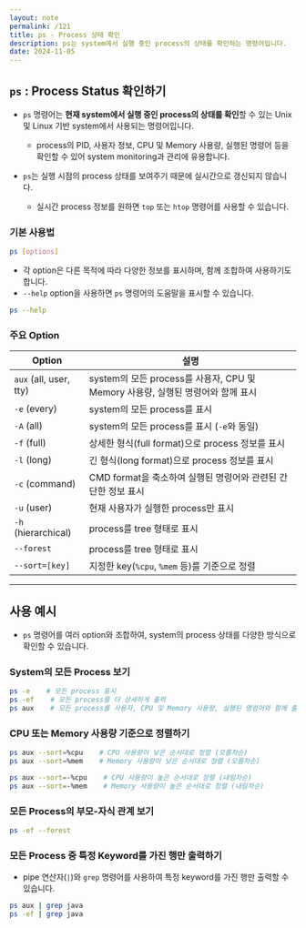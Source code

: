 ```yaml
---
layout: note
permalink: /121
title: ps - Process 상태 확인
description: ps는 system에서 실행 중인 process의 상태를 확인하는 명령어입니다.
date: 2024-11-05
---
```



## `ps` : Process Status 확인하기

- `ps` 명령어는 **현재 system에서 실행 중인 process의 상태를 확인**할 수 있는 Unix 및 Linux 기반 system에서 사용되는 명령어입니다.
    - process의 PID, 사용자 정보, CPU 및 Memory 사용량, 실행된 명령어 등을 확인할 수 있어 system monitoring과 관리에 유용합니다.

- `ps`는 실행 시점의 process 상태를 보여주기 때문에 실시간으로 갱신되지 않습니다.
    - 실시간 process 정보를 원하면 `top` 또는 `htop` 명령어를 사용할 수 있습니다.


### 기본 사용법

```sh
ps [options]
```

- 각 option은 다른 목적에 따라 다양한 정보를 표시하며, 함께 조합하여 사용하기도 합니다.
- `--help` option을 사용하면 `ps` 명령어의 도움말을 표시할 수 있습니다.

```sh
ps --help
```


### 주요 Option

| Option | 설명 |
| --- | --- |
| `aux` (all, user, tty) | system의 모든 process를 사용자, CPU 및 Memory 사용량, 실행된 명령어와 함께 표시 |
| `-e` (every) | system의 모든 process를 표시 |
| `-A` (all) | system의 모든 process를 표시 (`-e`와 동일) |
| `-f` (full) | 상세한 형식(full format)으로 process 정보를 표시 |
| `-l` (long) | 긴 형식(long format)으로 process 정보를 표시 |
| `-c` (command) | CMD format을 축소하여 실행된 명령어와 관련된 간단한 정보 표시 |
| `-u` (user) | 현재 사용자가 실행한 process만 표시 |
| `-h` (hierarchical) | process를 tree 형태로 표시 |
| `--forest` | process를 tree 형태로 표시 |
| `--sort=[key]` | 지정한 key(`%cpu`, `%mem` 등)를 기준으로 정렬 |


---


## 사용 예시

- `ps` 명령어를 여러 option와 조합하여, system의 process 상태를 다양한 방식으로 확인할 수 있습니다.


### System의 모든 Process 보기

```sh
ps -e    # 모든 process 표시
ps -ef    # 모든 process를 더 상세하게 출력
ps aux    # 모든 process를 사용자, CPU 및 Memory 사용량, 실행된 명령어와 함께 출력
```


### CPU 또는 Memory 사용량 기준으로 정렬하기

```sh
ps aux --sort=%cpu    # CPU 사용량이 낮은 순서대로 정렬 (오름차순)
ps aux --sort=%mem    # Memory 사용량이 낮은 순서대로 정렬 (오름차순)

ps aux --sort=-%cpu    # CPU 사용량이 높은 순서대로 정렬 (내림차순)
ps aux --sort=-%mem    # Memory 사용량이 높은 순서대로 정렬 (내림차순)
```


### 모든 Process의 부모-자식 관계 보기

```sh
ps -ef --forest
```


### 모든 Process 중 특정 Keyword를 가진 행만 출력하기

- pipe 연산자(`|`)와 `grep` 명령어를 사용하여 특정 keyword를 가진 행만 출력할 수 있습니다.

```sh
ps aux | grep java
ps -ef | grep java
```

